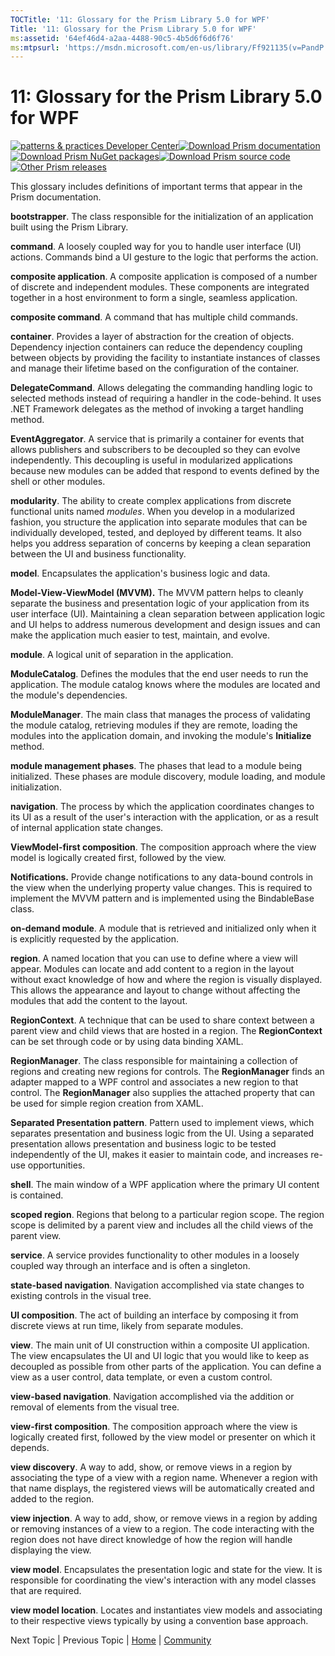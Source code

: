 ```yaml
---
TOCTitle: '11: Glossary for the Prism Library 5.0 for WPF'
Title: '11: Glossary for the Prism Library 5.0 for WPF'
ms:assetid: '64ef46d4-a2aa-4488-90c5-4b5d6f6d6f76'
ms:mtpsurl: 'https://msdn.microsoft.com/en-us/library/Ff921135(v=PandP.40)'
---
```


# 11: Glossary for the Prism Library 5.0 for WPF

[![](https://msdn.microsoft.com/en-us/Ff921135.pnp-logo_350(en-us,PandP.40).png "patterns & practices Developer Center")](http://microsoft.com/practices)[![](https://msdn.microsoft.com/en-us/Ff921135.download-documentation(en-us,PandP.40).png "Download Prism documentation")](http://aka.ms/prism-wpf-pdf)[![](https://msdn.microsoft.com/en-us/Ff921135.download-nuget-packages(en-us,PandP.40).png "Download Prism NuGet packages")](http://aka.ms/prism-wpf-nuget)[![](https://msdn.microsoft.com/en-us/Ff921135.download-source-code(en-us,PandP.40).png "Download Prism source code")](http://aka.ms/prism-wpf-code)[![](https://msdn.microsoft.com/en-us/Ff921135.other-prism-releases(en-us,PandP.40).png "Other Prism releases")](http://msdn.microsoft.com/en-us/library/ff648465.aspx)

This glossary includes definitions of important terms that appear in the Prism documentation.

**bootstrapper**. The class responsible for the initialization of an application built using the Prism Library.

**command**. A loosely coupled way for you to handle user interface (UI) actions. Commands bind a UI gesture to the logic that performs the action.

**composite application**. A composite application is composed of a number of discrete and independent modules. These components are integrated together in a host environment to form a single, seamless application.

**composite command**. A command that has multiple child commands.

**container**. Provides a layer of abstraction for the creation of objects. Dependency injection containers can reduce the dependency coupling between objects by providing the facility to instantiate instances of classes and manage their lifetime based on the configuration of the container.

**DelegateCommand**. Allows delegating the commanding handling logic to selected methods instead of requiring a handler in the code-behind. It uses .NET Framework delegates as the method of invoking a target handling method.

**EventAggregator**. A service that is primarily a container for events that allows publishers and subscribers to be decoupled so they can evolve independently. This decoupling is useful in modularized applications because new modules can be added that respond to events defined by the shell or other modules.

**modularity**. The ability to create complex applications from discrete functional units named *modules*. When you develop in a modularized fashion, you structure the application into separate modules that can be individually developed, tested, and deployed by different teams. It also helps you address separation of concerns by keeping a clean separation between the UI and business functionality.

**model**. Encapsulates the application's business logic and data.

**Model-View-ViewModel (MVVM).** The MVVM pattern helps to cleanly separate the business and presentation logic of your application from its user interface (UI). Maintaining a clean separation between application logic and UI helps to address numerous development and design issues and can make the application much easier to test, maintain, and evolve.

**module**. A logical unit of separation in the application.

**ModuleCatalog**. Defines the modules that the end user needs to run the application. The module catalog knows where the modules are located and the module's dependencies.

**ModuleManager**. The main class that manages the process of validating the module catalog, retrieving modules if they are remote, loading the modules into the application domain, and invoking the module's **Initialize** method.

**module management phases**. The phases that lead to a module being initialized. These phases are module discovery, module loading, and module initialization.

**navigation**. The process by which the application coordinates changes to its UI as a result of the user's interaction with the application, or as a result of internal application state changes.

**ViewModel-first composition**. The composition approach where the view model is logically created first, followed by the view.

**Notifications.** Provide change notifications to any data-bound controls in the view when the underlying property value changes. This is required to implement the MVVM pattern and is implemented using the BindableBase class.

**on-demand module**. A module that is retrieved and initialized only when it is explicitly requested by the application.

**region**. A named location that you can use to define where a view will appear. Modules can locate and add content to a region in the layout without exact knowledge of how and where the region is visually displayed. This allows the appearance and layout to change without affecting the modules that add the content to the layout.

**RegionContext**. A technique that can be used to share context between a parent view and child views that are hosted in a region. The **RegionContext** can be set through code or by using data binding XAML.

**RegionManager**. The class responsible for maintaining a collection of regions and creating new regions for controls. The **RegionManager** finds an adapter mapped to a WPF control and associates a new region to that control. The **RegionManager** also supplies the attached property that can be used for simple region creation from XAML.

**Separated Presentation pattern**. Pattern used to implement views, which separates presentation and business logic from the UI. Using a separated presentation allows presentation and business logic to be tested independently of the UI, makes it easier to maintain code, and increases re-use opportunities.

**shell**. The main window of a WPF application where the primary UI content is contained.

**scoped region**. Regions that belong to a particular region scope. The region scope is delimited by a parent view and includes all the child views of the parent view.

**service**. A service provides functionality to other modules in a loosely coupled way through an interface and is often a singleton.

**state-based navigation**. Navigation accomplished via state changes to existing controls in the visual tree.

**UI composition**. The act of building an interface by composing it from discrete views at run time, likely from separate modules.

**view**. The main unit of UI construction within a composite UI application. The view encapsulates the UI and UI logic that you would like to keep as decoupled as possible from other parts of the application. You can define a view as a user control, data template, or even a custom control.

**view-based navigation**. Navigation accomplished via the addition or removal of elements from the visual tree.

**view-first composition**. The composition approach where the view is logically created first, followed by the view model or presenter on which it depends.

**view discovery**. A way to add, show, or remove views in a region by associating the type of a view with a region name. Whenever a region with that name displays, the registered views will be automatically created and added to the region.

**view injection**. A way to add, show, or remove views in a region by adding or removing instances of a view to a region. The code interacting with the region does not have direct knowledge of how the region will handle displaying the view.

**view model**. Encapsulates the presentation logic and state for the view. It is responsible for coordinating the view's interaction with any model classes that are required.

**view model location**. Locates and instantiates view models and associating to their respective views typically by using a convention base approach.

Next Topic | Previous Topic | [Home](http://msdn.microsoft.com/en-us/library/gg406140) | [Community](https://compositewpf.codeplex.com/)